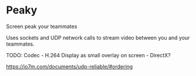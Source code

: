 # Peaky
Screen peak your teammates

Uses sockets and UDP network calls to stream video between you and your teammates.

TODO:
Codec - H.264
Display as small overlay on screen - DirectX?

https://io7m.com/documents/udp-reliable/#ordering
